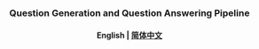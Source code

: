 <h3 align="center">
    <p>Question Generation and Question Answering Pipeline</p>
</h3>
<h4 align="center">
    <p>
        <b>English</b> |
        <a href="https://github.com/algolet/question_generation/blob/main/README_zh-hans.md">简体中文</a>
    <p>
</h4>


